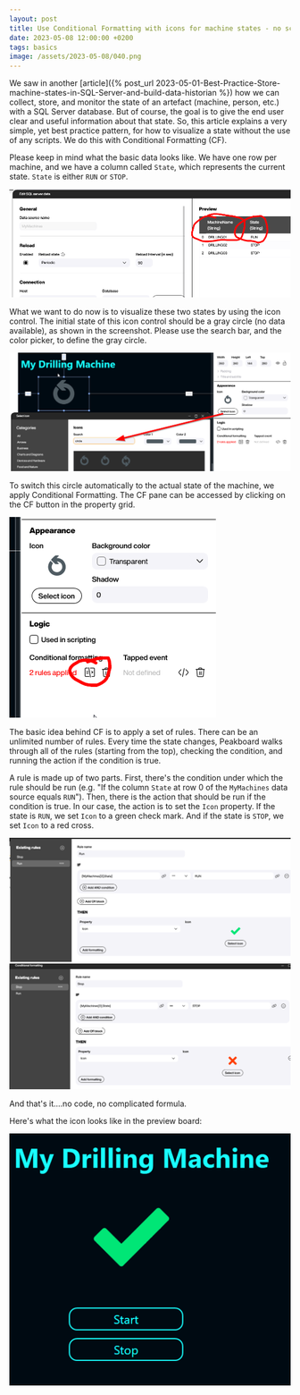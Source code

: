 ```yaml
---
layout: post
title: Use Conditional Formatting with icons for machine states - no scripts, no code
date: 2023-05-08 12:00:00 +0200
tags: basics
image: /assets/2023-05-08/040.png
---
```



We saw in another [article]({% post_url 2023-05-01-Best-Practice-Store-machine-states-in-SQL-Server-and-build-data-historian %}) how we can collect, store, and monitor the state of an artefact (machine, person, etc.) with a SQL Server database. But of course, the goal is to give the end user clear and useful information about that state. So, this article explains a very simple, yet best practice pattern, for how to visualize a state without the use of any scripts. We do this with Conditional Formatting (CF).

Please keep in mind what the basic data looks like. We have one row per machine, and we have a column called `State`, which represents the current state. `State` is either `RUN` or  `STOP`.

![image](/assets/2023-05-08/010.png)

What we want to do now is to visualize these two states by using the icon control.
The initial state of this icon control should be a gray circle (no data available), as shown in the screenshot. Please use the search bar, and the color picker, to define the gray circle.

![image](/assets/2023-05-08/020.png)

To switch this circle automatically to the actual state of the machine, we apply Conditional Formatting. The CF pane can be accessed by clicking on the CF button in the property grid.

![image](/assets/2023-05-08/030.png)

The basic idea behind CF is to apply a set of rules. There can be an unlimited number of rules. Every time the state changes, Peakboard walks through all of the rules (starting from the top), checking the condition, and running the action if the condition is true.

A rule is made up of two parts. First, there's the condition under which the rule should be run (e.g. "If the column `State` at row 0 of the `MyMachines` data source equals `RUN`"). Then, there is the action that should be run if the condition is true. In our case, the action is to set the `Icon` property.  If the state is `RUN`, we set `Icon` to a green check mark.  And if the state is `STOP`, we set `Icon` to a red cross.

![image](/assets/2023-05-08/040.png)
![image](/assets/2023-05-08/041.png)

And that's it....no code, no complicated formula.

Here's what the icon looks like in the preview board:

![image](/assets/2023-05-08/050.png)

